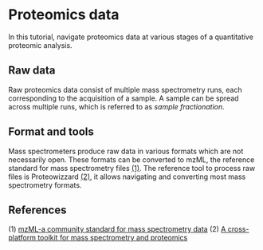 # Proteomics data

In this tutorial, navigate proteomics data at various stages of a quantitative proteomic analysis.

## Raw data

Raw proteomics data consist of multiple mass spectrometry runs, each corresponding to the acquisition of a sample. A sample can be spread across multiple runs, which is referred to as _sample fractionation_.

## Format and tools

Mass spectrometers produce raw data in various formats which are not necessarily open. These formats can be converted to mzML, the reference standard for mass spectrometry files [(1)](#references). The reference tool to process raw files is Proteowizzard [(2)](#references), it allows navigating and converting most mass spectrometry formats.







## References

(1) [mzML-a community standard for mass spectrometry data](https://www.ncbi.nlm.nih.gov/pubmed/20716697)
(2) [A cross-platform toolkit for mass spectrometry and proteomics](https://www.ncbi.nlm.nih.gov/pubmed/23051804)

